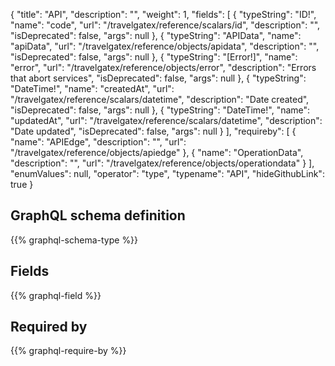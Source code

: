 {
  "title": "API",
  "description": "",
  "weight": 1,
  "fields": [
    {
      "typeString": "ID!",
      "name": "code",
      "url": "/travelgatex/reference/scalars/id",
      "description": "",
      "isDeprecated": false,
      "args": null
    },
    {
      "typeString": "APIData",
      "name": "apiData",
      "url": "/travelgatex/reference/objects/apidata",
      "description": "",
      "isDeprecated": false,
      "args": null
    },
    {
      "typeString": "[Error!]",
      "name": "error",
      "url": "/travelgatex/reference/objects/error",
      "description": "Errors that abort services",
      "isDeprecated": false,
      "args": null
    },
    {
      "typeString": "DateTime!",
      "name": "createdAt",
      "url": "/travelgatex/reference/scalars/datetime",
      "description": "Date created",
      "isDeprecated": false,
      "args": null
    },
    {
      "typeString": "DateTime!",
      "name": "updatedAt",
      "url": "/travelgatex/reference/scalars/datetime",
      "description": "Date updated",
      "isDeprecated": false,
      "args": null
    }
  ],
  "requireby": [
    {
      "name": "APIEdge",
      "description": "",
      "url": "/travelgatex/reference/objects/apiedge"
    },
    {
      "name": "OperationData",
      "description": "",
      "url": "/travelgatex/reference/objects/operationdata"
    }
  ],
  "enumValues": null,
  "operator": "type",
  "typename": "API",
  "hideGithubLink": true
}
## GraphQL schema definition

{{% graphql-schema-type %}}

## Fields

{{% graphql-field %}}

## Required by

{{% graphql-require-by %}}
